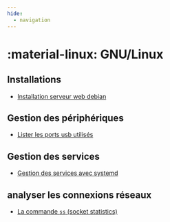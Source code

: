 ```yaml
---
hide:
  - navigation
---
```


# :material-linux: GNU/Linux
## Installations
- [Installation serveur web debian](gnu_linux/install_srv_web_debian.md)
## Gestion des périphériques
- [Lister les ports usb utilisés](gnu_linux/list_usb.md)
## Gestion des services
- [Gestion des services avec systemd](gnu_linux/systemd.md)
## analyser les connexions réseaux
- [La commande `ss` (socket statistics)](gnu_linux/commande_ss.md)
